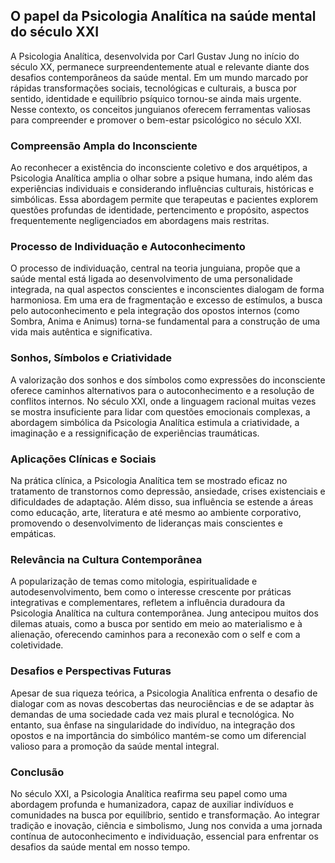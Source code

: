 
## O papel da Psicologia Analítica na saúde mental do século XXI

A Psicologia Analítica, desenvolvida por Carl Gustav Jung no início do século XX, permanece surpreendentemente atual e relevante diante dos desafios contemporâneos da saúde mental. Em um mundo marcado por rápidas transformações sociais, tecnológicas e culturais, a busca por sentido, identidade e equilíbrio psíquico tornou-se ainda mais urgente. Nesse contexto, os conceitos junguianos oferecem ferramentas valiosas para compreender e promover o bem-estar psicológico no século XXI.

### Compreensão Ampla do Inconsciente

Ao reconhecer a existência do inconsciente coletivo e dos arquétipos, a Psicologia Analítica amplia o olhar sobre a psique humana, indo além das experiências individuais e considerando influências culturais, históricas e simbólicas. Essa abordagem permite que terapeutas e pacientes explorem questões profundas de identidade, pertencimento e propósito, aspectos frequentemente negligenciados em abordagens mais restritas.

### Processo de Individuação e Autoconhecimento

O processo de individuação, central na teoria junguiana, propõe que a saúde mental está ligada ao desenvolvimento de uma personalidade integrada, na qual aspectos conscientes e inconscientes dialogam de forma harmoniosa. Em uma era de fragmentação e excesso de estímulos, a busca pelo autoconhecimento e pela integração dos opostos internos (como Sombra, Anima e Animus) torna-se fundamental para a construção de uma vida mais autêntica e significativa.

### Sonhos, Símbolos e Criatividade

A valorização dos sonhos e dos símbolos como expressões do inconsciente oferece caminhos alternativos para o autoconhecimento e a resolução de conflitos internos. No século XXI, onde a linguagem racional muitas vezes se mostra insuficiente para lidar com questões emocionais complexas, a abordagem simbólica da Psicologia Analítica estimula a criatividade, a imaginação e a ressignificação de experiências traumáticas.

### Aplicações Clínicas e Sociais

Na prática clínica, a Psicologia Analítica tem se mostrado eficaz no tratamento de transtornos como depressão, ansiedade, crises existenciais e dificuldades de adaptação. Além disso, sua influência se estende a áreas como educação, arte, literatura e até mesmo ao ambiente corporativo, promovendo o desenvolvimento de lideranças mais conscientes e empáticas.

### Relevância na Cultura Contemporânea

A popularização de temas como mitologia, espiritualidade e autodesenvolvimento, bem como o interesse crescente por práticas integrativas e complementares, refletem a influência duradoura da Psicologia Analítica na cultura contemporânea. Jung antecipou muitos dos dilemas atuais, como a busca por sentido em meio ao materialismo e à alienação, oferecendo caminhos para a reconexão com o self e com a coletividade.

### Desafios e Perspectivas Futuras

Apesar de sua riqueza teórica, a Psicologia Analítica enfrenta o desafio de dialogar com as novas descobertas das neurociências e de se adaptar às demandas de uma sociedade cada vez mais plural e tecnológica. No entanto, sua ênfase na singularidade do indivíduo, na integração dos opostos e na importância do simbólico mantém-se como um diferencial valioso para a promoção da saúde mental integral.

### Conclusão

No século XXI, a Psicologia Analítica reafirma seu papel como uma abordagem profunda e humanizadora, capaz de auxiliar indivíduos e comunidades na busca por equilíbrio, sentido e transformação. Ao integrar tradição e inovação, ciência e simbolismo, Jung nos convida a uma jornada contínua de autoconhecimento e individuação, essencial para enfrentar os desafios da saúde mental em nosso tempo.
```
